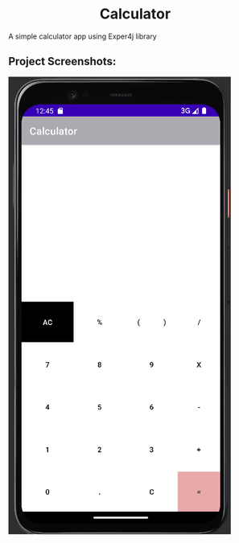 <h1 align="center" id="title">Calculator</h1>

<p align="center">

<p id="description">A simple calculator app using Exper4j library</p>

<h2>Project Screenshots:</h2>

<img src="calcy.png" alt="project-screenshot"/>
